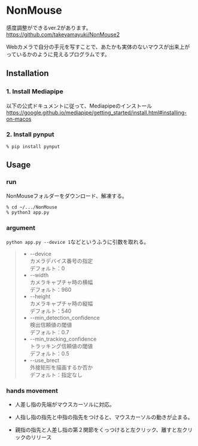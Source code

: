 # NonMouse
感度調整ができるver.2があります。  
https://github.com/takeyamayuki/NonMouse2

Webカメラで自分の手元を写すことで、あたかも実体のないマウスが出来上がっているかのように見えるプログラムです。  


## Installation
### 1. Install Mediapipe　　
以下の公式ドキュメントに従って、Mediapipeのインストール  
https://google.github.io/mediapipe/getting_started/install.html#installing-on-macos

### 2. Install pynput
```sh:Install
% pip install pynput  
```

## Usage
### run
NonMouseフォルダーをダウンロード、解凍する。
```sh
% cd ~/.../NonMouse
% python3 app.py
```
### argument
`python app.py --device 1`などというふうに引数を取れる。 
> * --device  
カメラデバイス番号の指定  
デフォルト：0  
>* --width  
カメラキャプチャ時の横幅  
デフォルト：960  
>* --height  
カメラキャプチャ時の縦幅  
デフォルト：540  
>* --min_detection_confidence  
検出信頼値の閾値  
デフォルト：0.7  
>* --min_tracking_confidence  
トラッキング信頼値の閾値  
デフォルト：0.5  
>* --use_brect  
外接矩形を描画するか否か  
デフォルト：指定なし  

### hands movement
* 人差し指の先端がマウスカーソルに対応。

* 人指し指の指先と中指の指先をつけると、マウスカーソルの動きが止まる。

* 親指の指先と人差し指の第２関節をくっつけると左クリック、離すと左クリックのリリース
